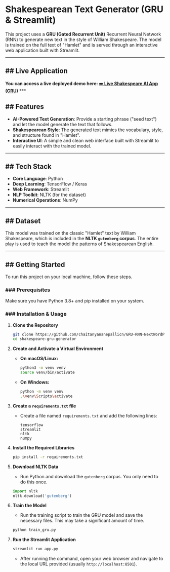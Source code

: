 # Shakespearean Text Generator (GRU & Streamlit)

This project uses a **GRU (Gated Recurrent Unit)** Recurrent Neural Network (RNN) to generate new text in the style of William Shakespeare. The model is trained on the full text of "Hamlet" and is served through an interactive web application built with Streamlit.



***

## ## Live Application

**You can access a live deployed demo here:**
[**➡️ Live Shakespeare AI App (GRU)**](https://gru-rnn-nextwordprediction.onrender.com) ***

## ## Features

* **AI-Powered Text Generation**: Provide a starting phrase ("seed text") and let the model generate the text that follows.
* **Shakespearean Style**: The generated text mimics the vocabulary, style, and structure found in "Hamlet".
* **Interactive UI**: A simple and clean web interface built with Streamlit to easily interact with the trained model.

***

## ## Tech Stack

* **Core Language**: Python
* **Deep Learning**: TensorFlow / Keras
* **Web Framework**: Streamlit
* **NLP Toolkit**: NLTK (for the dataset)
* **Numerical Operations**: NumPy

***

## ## Dataset

This model was trained on the classic "Hamlet" text by William Shakespeare, which is included in the **NLTK `gutenberg` corpus**. The entire play is used to teach the model the patterns of Shakespearean English.

***

## ## Getting Started

To run this project on your local machine, follow these steps.

### ### Prerequisites

Make sure you have Python 3.8+ and pip installed on your system.

### ### Installation & Usage

1.  **Clone the Repository**
    ```bash
    git clone https://github.com/chaitanyananepallicn/GRU-RNN-NextWordPrediction.git
    cd shakespeare-gru-generator
    ```

2.  **Create and Activate a Virtual Environment**
    * **On macOS/Linux:**
        ```bash
        python3 -m venv venv
        source venv/bin/activate
        ```
    * **On Windows:**
        ```bash
        python -m venv venv
        .\venv\Scripts\activate
        ```

3.  **Create a `requirements.txt` file**
    * Create a file named `requirements.txt` and add the following lines:
        ```
        tensorflow
        streamlit
        nltk
        numpy
        ```

4.  **Install the Required Libraries**
    ```bash
    pip install -r requirements.txt
    ```

5.  **Download NLTK Data**
    * Run Python and download the `gutenberg` corpus. You only need to do this once.
    ```python
    import nltk
    nltk.download('gutenberg')
    ```

6.  **Train the Model**
    * Run the training script to train the GRU model and save the necessary files. This may take a significant amount of time.
    ```bash
    python train_gru.py
    ```

7.  **Run the Streamlit Application**
    ```bash
    streamlit run app.py
    ```
    * After running the command, open your web browser and navigate to the local URL provided (usually `http://localhost:8501`).
